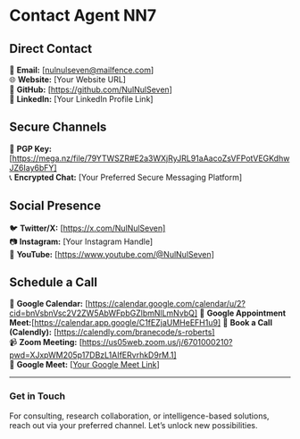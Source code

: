 # Contact Agent NN7

## Direct Contact
📧 **Email:** [nulnulseven@mailfence.com]  
🌐 **Website:** [Your Website URL]  
📡 **GitHub:** [https://github.com/NulNulSeven]  
🔗 **LinkedIn:** [Your LinkedIn Profile Link]  

## Secure Channels
🔐 **PGP Key:** [https://mega.nz/file/79YTWSZR#E2a3WXjRyJRL91aAacoZsVFPotVEGKdhwJZ6Iay6bFY]  
📞 **Encrypted Chat:** [Your Preferred Secure Messaging Platform]  

## Social Presence
🐦 **Twitter/X:** [https://x.com/NulNulSeven]  
📷 **Instagram:** [Your Instagram Handle]  
🎥 **YouTube:** [https://www.youtube.com/@NulNulSeven]  

## Schedule a Call
📅 **Google Calendar:** [https://calendar.google.com/calendar/u/2?cid=bnVsbnVsc2V2ZW5AbWFpbGZlbmNlLmNvbQ]
📅 **Google Appointment Meet:**[https://calendar.app.google/C1fEZjaUMHeEFH1u9]
📆 **Book a Call (Calendly):** [https://calendly.com/branecode/s-roberts]  
📹 **Zoom Meeting:** [https://us05web.zoom.us/j/6701000210?pwd=XJxpWM205p17DBzL1AIfERvrhkD9rM.1]  
🎥 **Google Meet:** [[Your Google Meet Link](https://meet.google.com/osx-nsjw-qcx)]  

---
### Get in Touch
For consulting, research collaboration, or intelligence-based solutions, reach out via your preferred channel. Let’s unlock new possibilities.
